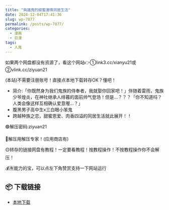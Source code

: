 ```yaml
---
title: "與雄鬼的甜蜜激情同居生活"
date: 2024-12-04T17:41:36
slug: wp-7877
permalink: /posts/wp-7877/
categories:
  - 漫画
  - 日漫
tags:
  - 人鬼
---
```


如果两个网盘都没有资源了，看这个网站👉①link3.cc/xianyu21或②vlink.cc/ziyuan21

(本站)不需要注册账号！直接点本地下载转存OK？懂吧！

*   简介:「你既然身为我们鬼族的侍奉者，我就娶你回家吧！」伴随着雷雨，鬼族少爷煌炎，在神社继承人绯暮的面前帅气登场！但是…？？？「你不知道吗？人类会像这样互相确认爱意喔…？」
*   腹黑男子高中生x三白眼小笨鬼
*   跨越种族之恋，甜蜜恩爱、肉香四溢的同居生活就此展开！！

🟢解压密码:ziyuan21

🔵解压用解压专家！(应用商店有)

🟡转存的链接网盘有教程！一定要看教程！按教程操作！不按教程操作你不会解压！

💰🈶能力的宝，可以点左下角赞赏支持一下网站运行

## 📦 下载链接
- [本地下载](https://blziyuan21.com/pay-download/7877?key=d980e0adee&down_id=0)

